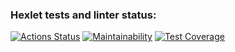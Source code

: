 ### Hexlet tests and linter status:
[![Actions Status](https://github.com/HKreoin/java-project-72/actions/workflows/hexlet-check.yml/badge.svg)](https://github.com/HKreoin/java-project-72/actions)
[![Maintainability](https://api.codeclimate.com/v1/badges/2cc6070e5f30e9a76910/maintainability)](https://codeclimate.com/github/HKreoin/java-project-72/maintainability)
[![Test Coverage](https://api.codeclimate.com/v1/badges/2cc6070e5f30e9a76910/test_coverage)](https://codeclimate.com/github/HKreoin/java-project-72/test_coverage)
